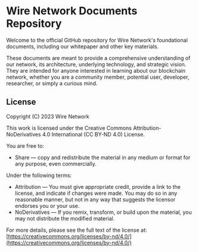 # Wire Network Documents Repository

Welcome to the official GitHub repository for Wire Network's foundational documents, including our whitepaper and other key materials.

These documents are meant to provide a comprehensive understanding of our network, its architecture, underlying technology, and strategic vision. They are intended for anyone interested in learning about our blockchain network, whether you are a community member, potential user, developer, researcher, or simply a curious mind.

## License

Copyright (C) 2023 Wire Network

This work is licensed under the Creative Commons Attribution-NoDerivatives 4.0 International (CC BY-ND 4.0) License.

You are free to:

- Share — copy and redistribute the material in any medium or format for any purpose, even commercially. 

Under the following terms:

- Attribution — You must give appropriate credit, provide a link to the license, and indicate if changes were made. You may do so in any reasonable manner, but not in any way that suggests the licensor endorses you or your use.
- NoDerivatives — If you remix, transform, or build upon the material, you may not distribute the modified material.

For more details, please see the full text of the license at: [https://creativecommons.org/licenses/by-nd/4.0/](https://creativecommons.org/licenses/by-nd/4.0/)
